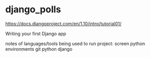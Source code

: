# django_polls

https://docs.djangoproject.com/en/1.10/intro/tutorial01/

Writing your first Django app

notes of languages/tools being used to run project:
screen
python environments
git
python
django
